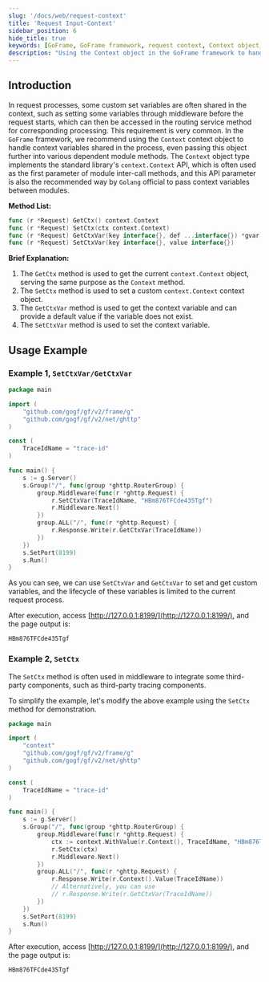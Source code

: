 ```yaml
---
slug: '/docs/web/request-context'
title: 'Request Input-Context'
sidebar_position: 6
hide_title: true
keywords: [GoFrame, GoFrame framework, request context, Context object, context variable, middleware, routing service, module method, context.Context API, Golang]
description: "Using the Context object in the GoFrame framework to handle context variable sharing in the request process. By providing necessary methods, developers can set custom variables at the beginning of a request and access them during subsequent processing. Additionally, this article includes example code and detailed steps on integrating third-party components to enhance functionality."
---
```


## Introduction

In request processes, some custom set variables are often shared in the context, such as setting some variables through middleware before the request starts, which can then be accessed in the routing service method for corresponding processing. This requirement is very common. In the `GoFrame` framework, we recommend using the `Context` context object to handle context variables shared in the process, even passing this object further into various dependent module methods. The `Context` object type implements the standard library's `context.Context` API, which is often used as the first parameter of module inter-call methods, and this API parameter is also the recommended way by `Golang` official to pass context variables between modules.

**Method List:**

```go
func (r *Request) GetCtx() context.Context
func (r *Request) SetCtx(ctx context.Context)
func (r *Request) GetCtxVar(key interface{}, def ...interface{}) *gvar.Var
func (r *Request) SetCtxVar(key interface{}, value interface{})
```

**Brief Explanation:**

1. The `GetCtx` method is used to get the current `context.Context` object, serving the same purpose as the `Context` method.
2. The `SetCtx` method is used to set a custom `context.Context` context object.
3. The `GetCtxVar` method is used to get the context variable and can provide a default value if the variable does not exist.
4. The `SetCtxVar` method is used to set the context variable.

## Usage Example

### Example 1, `SetCtxVar/GetCtxVar`

```go
package main

import (
    "github.com/gogf/gf/v2/frame/g"
    "github.com/gogf/gf/v2/net/ghttp"
)

const (
    TraceIdName = "trace-id"
)

func main() {
    s := g.Server()
    s.Group("/", func(group *ghttp.RouterGroup) {
        group.Middleware(func(r *ghttp.Request) {
            r.SetCtxVar(TraceIdName, "HBm876TFCde435Tgf")
            r.Middleware.Next()
        })
        group.ALL("/", func(r *ghttp.Request) {
            r.Response.Write(r.GetCtxVar(TraceIdName))
        })
    })
    s.SetPort(8199)
    s.Run()
}
```

As you can see, we can use `SetCtxVar` and `GetCtxVar` to set and get custom variables, and the lifecycle of these variables is limited to the current request process.

After execution, access [http://127.0.0.1:8199/](http://127.0.0.1:8199/), and the page output is:

```text
HBm876TFCde435Tgf
```

### Example 2, `SetCtx`

The `SetCtx` method is often used in middleware to integrate some third-party components, such as third-party tracing components.

To simplify the example, let's modify the above example using the `SetCtx` method for demonstration.

```go
package main

import (
    "context"
    "github.com/gogf/gf/v2/frame/g"
    "github.com/gogf/gf/v2/net/ghttp"
)

const (
    TraceIdName = "trace-id"
)

func main() {
    s := g.Server()
    s.Group("/", func(group *ghttp.RouterGroup) {
        group.Middleware(func(r *ghttp.Request) {
            ctx := context.WithValue(r.Context(), TraceIdName, "HBm876TFCde435Tgf")
            r.SetCtx(ctx)
            r.Middleware.Next()
        })
        group.ALL("/", func(r *ghttp.Request) {
            r.Response.Write(r.Context().Value(TraceIdName))
            // Alternatively, you can use
            // r.Response.Write(r.GetCtxVar(TraceIdName))
        })
    })
    s.SetPort(8199)
    s.Run()
}
```

After execution, access [http://127.0.0.1:8199/](http://127.0.0.1:8199/), and the page output is:

```text
HBm876TFCde435Tgf
```